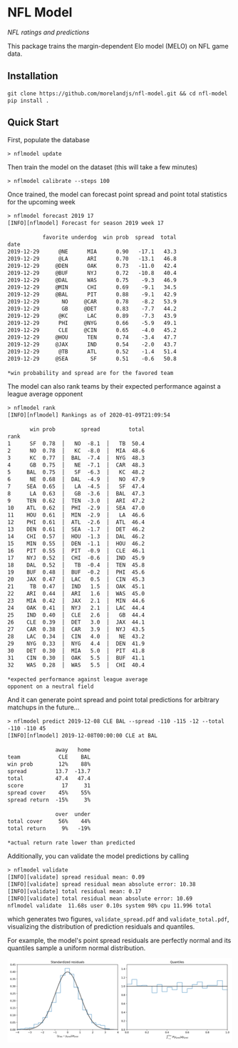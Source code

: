 NFL Model
=========

*NFL ratings and predictions*

This package trains the margin-dependent Elo model (MELO) on NFL game data.

Installation
------------

```
git clone https://github.com/morelandjs/nfl-model.git && cd nfl-model
pip install .
```

Quick Start
-----------
First, populate the database
```
> nflmodel update
```
Then train the model on the dataset (this will take a few minutes)
```
> nflmodel calibrate --steps 100
```
Once trained, the model can forecast point spread and point total statistics for the upcoming week
```
> nflmodel forecast 2019 17
[INFO][nflmodel] Forecast for season 2019 week 17

           favorite underdog  win prob  spread  total
date                                                 
2019-12-29      @NE      MIA      0.90   -17.1   43.3
2019-12-29      @LA      ARI      0.70   -13.1   46.8
2019-12-29     @DEN      OAK      0.73   -11.0   42.4
2019-12-29     @BUF      NYJ      0.72   -10.8   40.4
2019-12-29     @DAL      WAS      0.75    -9.3   46.9
2019-12-29     @MIN      CHI      0.69    -9.1   34.5
2019-12-29     @BAL      PIT      0.88    -9.1   42.9
2019-12-29       NO     @CAR      0.78    -8.2   53.9
2019-12-29       GB     @DET      0.83    -7.7   44.2
2019-12-29      @KC      LAC      0.89    -7.3   43.9
2019-12-29      PHI     @NYG      0.66    -5.9   49.1
2019-12-29      CLE     @CIN      0.65    -4.0   45.2
2019-12-29     @HOU      TEN      0.74    -3.4   47.7
2019-12-29     @JAX      IND      0.54    -2.0   43.7
2019-12-29      @TB      ATL      0.52    -1.4   51.4
2019-12-29     @SEA       SF      0.51    -0.6   50.8 

*win probability and spread are for the favored team
```
The model can also rank teams by their expected performance against a league average opponent
```
> nflmodel rank
[INFO][nflmodel] Rankings as of 2020-01-09T21:09:54

       win prob        spread         total
rank                                       
1      SF  0.78  │   NO  -8.1  │   TB  50.4
2      NO  0.78  │   KC  -8.0  │  MIA  48.6
3      KC  0.77  │  BAL  -7.4  │  NYG  48.3
4      GB  0.75  │   NE  -7.1  │  CAR  48.3
5     BAL  0.75  │   SF  -6.3  │   KC  48.2
6      NE  0.68  │  DAL  -4.9  │   NO  47.9
7     SEA  0.65  │   LA  -4.5  │   SF  47.4
8      LA  0.63  │   GB  -3.6  │  BAL  47.3
9     TEN  0.62  │  TEN  -3.0  │  ARI  47.2
10    ATL  0.62  │  PHI  -2.9  │  SEA  47.0
11    HOU  0.61  │  MIN  -2.9  │   LA  46.6
12    PHI  0.61  │  ATL  -2.6  │  ATL  46.4
13    DEN  0.61  │  SEA  -1.7  │  DET  46.2
14    CHI  0.57  │  HOU  -1.3  │  DAL  46.2
15    MIN  0.55  │  DEN  -1.1  │  HOU  46.2
16    PIT  0.55  │  PIT  -0.9  │  CLE  46.1
17    NYJ  0.52  │  CHI  -0.6  │  IND  45.9
18    DAL  0.52  │   TB  -0.4  │  TEN  45.8
19    BUF  0.48  │  BUF  -0.2  │  PHI  45.6
20    JAX  0.47  │  LAC   0.5  │  CIN  45.3
21     TB  0.47  │  IND   1.5  │  OAK  45.1
22    ARI  0.44  │  ARI   1.6  │  WAS  45.0
23    MIA  0.42  │  JAX   2.1  │  MIN  44.6
24    OAK  0.41  │  NYJ   2.1  │  LAC  44.4
25    IND  0.40  │  CLE   2.6  │   GB  44.4
26    CLE  0.39  │  DET   3.0  │  JAX  44.1
27    CAR  0.38  │  CAR   3.9  │  NYJ  43.5
28    LAC  0.34  │  CIN   4.0  │   NE  43.2
29    NYG  0.33  │  NYG   4.4  │  DEN  41.9
30    DET  0.30  │  MIA   5.0  │  PIT  41.8
31    CIN  0.30  │  OAK   5.5  │  BUF  41.1
32    WAS  0.28  │  WAS   5.5  │  CHI  40.4 

*expected performance against league average
opponent on a neutral field
```
And it can generate point spread and point total predictions for arbitrary matchups in the future...
```
> nflmodel predict 2019-12-08 CLE BAL --spread -110 -115 -12 --total -110 -110 45                 
[INFO][nflmodel] 2019-12-08T00:00:00 CLE at BAL

               away   home
team            CLE    BAL
win prob        12%    88%
spread         13.7  -13.7
total          47.4   47.4
score            17     31
spread cover    45%    55%
spread return  -15%     3%
                          
               over  under
total cover     56%    44%
total return     9%   -19% 

*actual return rate lower than predicted
```

Additionally, you can validate the model predictions by calling
```
> nflmodel validate
[INFO][validate] spread residual mean: 0.09
[INFO][validate] spread residual mean absolute error: 10.38
[INFO][validate] total residual mean: 0.17
[INFO][validate] total residual mean absolute error: 10.69
nflmodel validate  11.68s user 0.10s system 98% cpu 11.996 total
```
which generates two figures, `validate_spread.pdf` and `validate_total.pdf`, visualizing the distribution of prediction residuals and quantiles.

For example, the model's point spread residuals are perfectly normal and its quantiles sample a uniform normal distribution.

![point spread validation](plots/validate_spread.png "MELO point spreads and totals")
